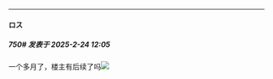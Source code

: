 ﻿
*****

####  ロス  
##### 750#       发表于 2025-2-24 12:05

一个多月了，楼主有后续了吗<img src="https://static.saraba1st.com/image/smiley/face2017/042.png" referrerpolicy="no-referrer">

